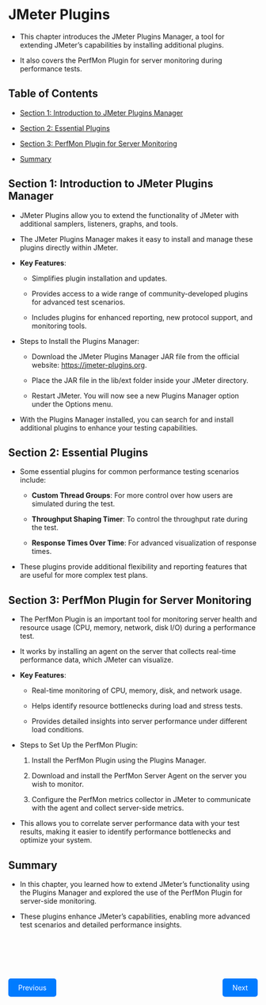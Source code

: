 # JMeter Plugins

- This chapter introduces the JMeter Plugins Manager, a tool for extending JMeter’s capabilities by installing additional plugins. 

- It also covers the PerfMon Plugin for server monitoring during performance tests.

## Table of Contents

- [Section 1: Introduction to JMeter Plugins Manager](#section-1-introduction-to-jmeter-plugins-manager)

- [Section 2: Essential Plugins](#section-2-essential-plugins)

- [Section 3: PerfMon Plugin for Server Monitoring](#section-3-perfmon-plugin-for-server-monitoring)

- [Summary](#summary)

## Section 1: Introduction to JMeter Plugins Manager

- JMeter Plugins allow you to extend the functionality of JMeter with additional samplers, listeners, graphs, and tools. 

- The JMeter Plugins Manager makes it easy to install and manage these plugins directly within JMeter.

- **Key Features**:

    - Simplifies plugin installation and updates.
    
    - Provides access to a wide range of community-developed plugins for advanced test scenarios.
    
    - Includes plugins for enhanced reporting, new protocol support, and monitoring tools.

- Steps to Install the Plugins Manager:

    - Download the JMeter Plugins Manager JAR file from the official website: https://jmeter-plugins.org.
    
    - Place the JAR file in the lib/ext folder inside your JMeter directory.
    
    - Restart JMeter. You will now see a new Plugins Manager option under the Options menu.

- With the Plugins Manager installed, you can search for and install additional plugins to enhance your testing capabilities.

## Section 2: Essential Plugins

- Some essential plugins for common performance testing scenarios include:

    - **Custom Thread Groups**: For more control over how users are simulated during the test.
    
    - **Throughput Shaping Timer**: To control the throughput rate during the test.
    
    - **Response Times Over Time**: For advanced visualization of response times.

- These plugins provide additional flexibility and reporting features that are useful for more complex test plans.

## Section 3: PerfMon Plugin for Server Monitoring

- The PerfMon Plugin is an important tool for monitoring server health and resource usage (CPU, memory, network, disk I/O) during a performance test. 

- It works by installing an agent on the server that collects real-time performance data, which JMeter can visualize.

- **Key Features**:

    - Real-time monitoring of CPU, memory, disk, and network usage.
    
    - Helps identify resource bottlenecks during load and stress tests.
    
    - Provides detailed insights into server performance under different load conditions.

- Steps to Set Up the PerfMon Plugin:

    1. Install the PerfMon Plugin using the Plugins Manager.
    
    2. Download and install the PerfMon Server Agent on the server you wish to monitor.
    
    3. Configure the PerfMon metrics collector in JMeter to communicate with the agent and collect server-side metrics.

- This allows you to correlate server performance data with your test results, making it easier to identify performance bottlenecks and optimize your system.

## Summary 

- In this chapter, you learned how to extend JMeter’s functionality using the Plugins Manager and explored the use of the PerfMon Plugin for server-side monitoring. 

- These plugins enhance JMeter’s capabilities, enabling more advanced test scenarios and detailed performance insights.

<div style="display: flex; justify-content: space-between; width: 100%; margin-top: 100px;">
    <a href="../Chapter-8/README.md" style="padding: 10px 20px; background-color: #007bff; color: white; text-decoration: none; border-radius: 5px;">Previous</a>
    <a href="../Chapter-10/README.md" style="padding: 10px 20px; background-color: #007bff; color: white; text-decoration: none; border-radius: 5px;">Next</a>
</div>